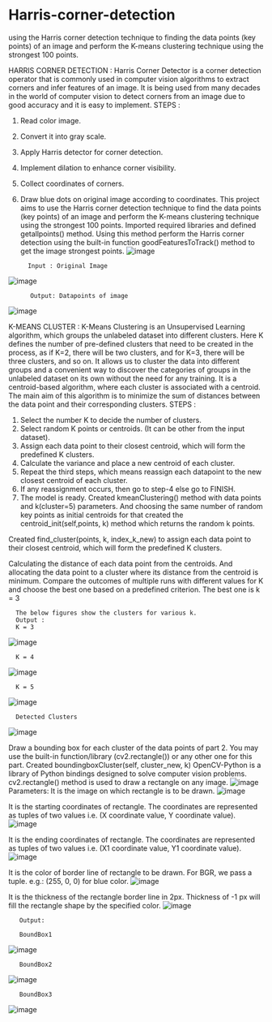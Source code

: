 # Harris-corner-detection
using the Harris corner detection technique to finding the data points (key points) of an image and perform the K-means clustering technique using the strongest 100 points.

HARRIS CORNER DETECTION :
Harris Corner Detector is a corner detection operator that is commonly used in computer vision algorithms to extract corners and infer features of an image.
It is being used from many decades in the world of computer vision to detect corners from an image due to good accuracy and it is easy to implement.
STEPS :
1.	Read color image.
2.	Convert it into gray scale.
3.	Apply Harris detector for corner detection.
4.	Implement dilation to enhance corner visibility.
5.	 Collect coordinates of corners.
6.	Draw blue dots on original image according to coordinates.
This project aims to use the Harris corner detection technique to find the data points (key points) of an image and perform the K-means clustering technique using the strongest 100 points.
Imported required libraries and defined getallpoints() method. Using this method perform the Harris corner detection using the built-in function goodFeaturesToTrack() method to get the image strongest points.
![image](https://user-images.githubusercontent.com/42844121/154765163-ee58b897-2f47-4887-82e6-f7b6d3221af7.png)

          Input : Original Image
![image](https://user-images.githubusercontent.com/42844121/154765211-ee11eb5e-3eb3-4bf2-bffc-5a4089aa06e3.png)

          Output: Datapoints of image
![image](https://user-images.githubusercontent.com/42844121/154765246-2ea92ab3-4580-44e5-8223-88fce03703d3.png)

K-MEANS CLUSTER :
K-Means Clustering is an Unsupervised Learning algorithm, which groups the unlabeled dataset into different clusters. 
Here K defines the number of pre-defined clusters that need to be created in the process, as if K=2, there will be two clusters, and for K=3, there will be three clusters, and so on.
It allows us to cluster the data into different groups and a convenient way to discover the categories of groups in the unlabeled dataset on its own without the need for any training.
It is a centroid-based algorithm, where each cluster is associated with a centroid. The main aim of this algorithm is to minimize the sum of distances between the data point and their corresponding clusters.
STEPS : 
1.	Select the number K to decide the number of clusters.
2.	Select random K points or centroids. (It can be other from the input dataset).
3.	Assign each data point to their closest centroid, which will form the predefined K clusters.
4.	Calculate the variance and place a new centroid of each cluster.
5.	Repeat the third steps, which means reassign each datapoint to the new closest centroid of each cluster.
6.	If any reassignment occurs, then go to step-4 else go to FINISH.
7.	The model is ready.
Created kmeanClustering() method with data points and k(cluster=5) parameters.
 And choosing the same number of random key points as initial centroids for that created the centroid_init(self,points, k) method which returns the random k points.
 
Created find_cluster(points, k, index_k_new) to assign each data point to their closest centroid, which will form the predefined K clusters.
 
Calculating the distance of each data point from the centroids. And allocating the data point to a cluster where its distance from the centroid is minimum.
Compare the outcomes of multiple runs with different values for K and choose the best one based on a predefined criterion.
      The best one is k = 3 
      
      The below figures show the clusters for various k.
      Output :
      K = 3
 ![image](https://user-images.githubusercontent.com/42844121/154765429-006d04e1-231c-4132-8dff-7820f0f9b5af.png)
 
      K = 4 
![image](https://user-images.githubusercontent.com/42844121/154765478-e90ff8b7-b53c-4a66-9e94-782aa96027c7.png)

      K = 5
![image](https://user-images.githubusercontent.com/42844121/154765502-e445b3da-7d5e-41ea-8b2f-e46392b68aed.png)

      Detected Clusters
![image](https://user-images.githubusercontent.com/42844121/154765535-d95e3c0a-a0b9-4a7a-a714-1a8e5ed295fd.png)

Draw a bounding box for each cluster of the data points of part 2. You may use the built-in function/library (cv2.rectangle()) or any other one for this part.
Created  boundingboxCluster(self, cluster_new,  k)
OpenCV-Python is a library of Python bindings designed to solve computer vision problems. cv2.rectangle() method is used to draw a rectangle on any image.
![image](https://user-images.githubusercontent.com/42844121/154765608-a235ab68-17cc-4335-b39b-c135399084d5.png)
Parameters:
It is the image on which rectangle is to be drawn.
 ![image](https://user-images.githubusercontent.com/42844121/154765699-119b4d2d-11a0-4734-8803-677de467c2b4.png)

It is the starting coordinates of rectangle. The coordinates are represented as tuples of two values i.e. (X coordinate value, Y coordinate value). 
![image](https://user-images.githubusercontent.com/42844121/154765724-7aa0db65-7421-4abf-81b3-7601cd62fbaa.png)

It is the ending coordinates of rectangle. The coordinates are represented as tuples of two values i.e. (X1 coordinate value, Y1 coordinate value).
![image](https://user-images.githubusercontent.com/42844121/154765741-96a37f00-e3fa-444b-82b4-138b07e7b5c8.png)
 
It is the color of border line of rectangle to be drawn. For BGR, we pass a tuple. e.g.: (255, 0, 0) for blue color.
![image](https://user-images.githubusercontent.com/42844121/154765766-05ee17fd-b1f7-46bb-a9ca-e020012762d1.png)
 
It is the thickness of the rectangle border line in 2px. Thickness of -1 px will fill the rectangle shape by the specified color.
![image](https://user-images.githubusercontent.com/42844121/154765797-2166ba28-8b49-42fe-930c-7feb13d8637c.png)

       Output:
        
       BoundBox1
![image](https://user-images.githubusercontent.com/42844121/154765830-ec4c80c2-8eb5-4447-aa0e-7c9b5d1d45ca.png)

       BoundBox2
![image](https://user-images.githubusercontent.com/42844121/154765872-d03a7e44-76ae-4eff-84f6-ad4fe2c3f46a.png)

       BoundBox3
![image](https://user-images.githubusercontent.com/42844121/154765913-32e85b1c-a415-449f-9d89-f811e47fd2f2.png)



 
 


